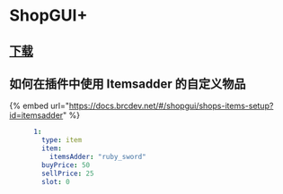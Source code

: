 # ShopGUI+

## [下载](https://www.spigotmc.org/resources/shopgui-1-7-1-17.6515)

## 如何在插件中使用 Itemsadder 的自定义物品

{% embed url="https://docs.brcdev.net/#/shopgui/shops-items-setup?id=itemsadder" %}

```yaml
      1:
        type: item
        item:
          itemsAdder: "ruby_sword"
        buyPrice: 50
        sellPrice: 25
        slot: 0
```

